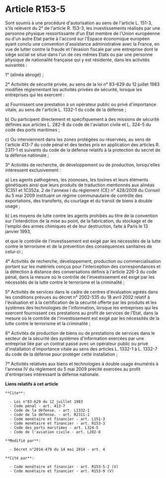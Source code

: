 # Article R153-5

Sont soumis à une procédure d'autorisation au sens de l'article L. 151-3, s'ils relèvent du 2° de l'article R. 153-3, les
investissements réalisés par une personne physique ressortissante d'un Etat membre de l'Union européenne ou d'un autre Etat
partie à l'accord sur l'Espace économique européen ayant conclu une convention d'assistance administrative avec la France, en
vue de lutter contre la fraude et l'évasion fiscale par une entreprise dont le siège social se situe dans l'un de ces mêmes
Etats ou par une personne physique de nationalité française qui y est résidente, dans les activités suivantes : 

1° (alinéa abrogé) ; 

2° Activités de sécurité privée, au sens de la loi n° 83-629 du 12 juillet 1983 modifiée réglementant les activités privées
de sécurité, lorsque les entreprises qui les exercent : 

a) Fournissent une prestation à un opérateur public ou privé d'importance vitale, au sens de l'article L. 1332-1 du code de
la défense ; 

b) Ou participent directement et spécifiquement à des missions de sécurité définies aux articles L. 282-8 du code de
l'aviation civile et L. 324-5 du code des ports maritimes ; 

c) Ou interviennent dans les zones protégées ou réservées, au sens de l'article 413-7 du code pénal et des textes pris en
application des articles R. 2311-1 et suivants du code de la défense relatifs à la protection du secret de la défense
nationale ; 

3° Activités de recherche, de développement ou de production, lorsqu'elles intéressent exclusivement : 

a) Les agents pathogènes, les zoonoses, les toxines et leurs éléments génétiques ainsi que leurs produits de traduction
mentionnés aux alinéas 1C351 et 1C352a. 2 de l'annexe I du règlement (CE) n° 428/2009 du Conseil du 5 mai 2009 instituant un
régime communautaire de contrôle des exportations, des transferts, du courtage et du transit de biens à double usage ; 

b) Les moyens de lutte contre les agents prohibés au titre de la convention sur l'interdiction de la mise au point, de la
fabrication, du stockage et de l'emploi des armes chimiques et de leur destruction, faite à Paris le 13 janvier 1993, 

et que le contrôle de l'investissement est exigé par les nécessités de la lutte contre le terrorisme et de la prévention des
conséquences sanitaires de celui-ci ; 

4° Activités de recherche, développement, production ou commercialisation portant sur les matériels conçus pour
l'interception des correspondances et la détection à distance des conversations définis à l'article 226-3 du code pénal, dans
la mesure où le contrôle de l'investissement est exigé par les nécessités de la lutte contre le terrorisme et la
criminalité ; 

5° Activités de services dans le cadre de centres d'évaluation agréés dans les conditions prévues au décret n° 2002-535 du 18
avril 2002 relatif à l'évaluation et à la certification de la sécurité offerte par les produits et les systèmes des
technologies de l'information, lorsque les entreprises qui les exercent fournissent ces prestations au profit de services de
l'Etat, dans la mesure où le contrôle de l'investissement est exigé par les nécessités de la lutte contre le terrorisme et la
criminalité ; 

6° Activités de production de biens ou de prestations de services dans le secteur de la sécurité des systèmes d'information
exercées par une entreprise liée par un contrat passé avec un opérateur public ou privé d'installation d'importance vitale au
sens des articles L. 1332-1 à L. 1332-7 du code de la défense pour protéger cette installation ; 

7° Activités relatives aux biens et technologies à double usage énumérés à l'annexe IV du règlement du 5 mai 2009 précité
exercées au profit d'entreprises intéressant la défense nationale.

**Liens relatifs à cet article**

	**Cite**:

	  - Loi n°83-629 du 12 juillet 1983
	  - Code pénal - art. 413-7
	  - Code de la défense. - art. L1332-1
	  - Code de la défense. - art. R2311-1
	  - Code monétaire et financier - art. L151-3
	  - Code monétaire et financier - art. R153-3
	  - Code des ports maritimes - art. L324-5
	  - Code de l'aviation civile - art. L282-8

	**Modifié par**:

	  - Décret n°2014-479 du 14 mai 2014 - art. 4

	**Cité par**:

	  - Code monétaire et financier - art. R153-5-2 (V)
	  - Code monétaire et financier - art. R153-9 (V)
